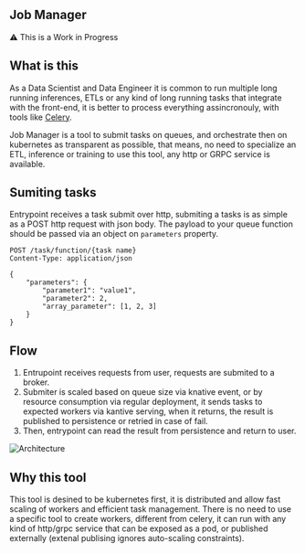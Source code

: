 ## Job Manager

⚠️ This is a Work in Progress

## What is this

As a Data Scientist and Data Engineer it is common to run multiple long running inferences, ETLs or any kind of long running tasks that integrate with the front-end, it is better to process everything assincronouly, with tools like [Celery](https://docs.celeryq.dev/en/stable/getting-started/introduction.html).

Job Manager is a tool to submit tasks on queues, and orchestrate then on kubernetes as transparent as possible, that means, no need to specialize an ETL, inference or training to use this tool, any http or GRPC service is available.

## Sumiting tasks

Entrypoint receives a task submit over http, submiting a tasks is as simple as a POST http request with json body. The payload to your queue function should be passed via an object on `parameters` property.

```http
POST /task/function/{task name}
Content-Type: application/json

{
	"parameters": {
		"parameter1": "value1",
		"parameter2": 2,
		"array_parameter": [1, 2, 3]
	}
}
```

## Flow

1. Entrupoint receives requests from user, requests are submited to a broker.
2. Submiter is scaled based on queue size via knative event, or by resource consumption via regular deployment, it sends tasks to expected workers via kantive serving, when it returns, the result is published to persistence or retried in case of fail.
3. Then, entrypoint can read the result from persistence and return to user.

![Architecture](docs/architechture.png)

## Why this tool

This tool is desined to be kubernetes first, it is distributed and allow fast scaling of workers and efficient task management. There is no need to use a specific tool to create workers, different from celery, it can run with any kind of http/grpc service that can be exposed as a pod, or published externally (extenal publising ignores auto-scaling constraints).